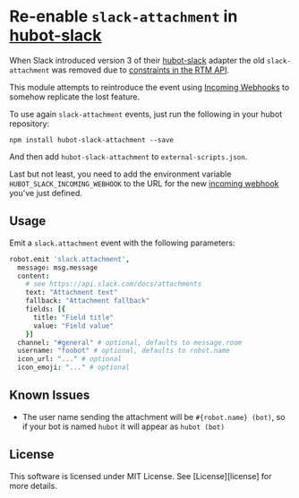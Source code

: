 # Re-enable `slack-attachment` in [hubot-slack][hubot-slack]
When Slack introduced version 3 of their [hubot-slack][hubot-slack] adapter the old `slack-attachment` was removed due to [constraints in the RTM API](https://github.com/slackhq/hubot-slack/issues/108).

This module attempts to reintroduce the event using [Incoming Webhooks][incoming] to somehow replicate the lost feature.

To use again `slack-attachment` events, just run the following in your hubot repository:

```
npm install hubot-slack-attachment --save
```

And then add `hubot-slack-attachment` to `external-scripts.json`. 

Last but not least, you need to add the environment variable `HUBOT_SLACK_INCOMING_WEBHOOK` to the URL for the new [incoming webhook][incoming] you've just defined.

## Usage

Emit a `slack.attachment` event with the following parameters:

```coffee
robot.emit 'slack.attachment',
  message: msg.message
  content:
    # see https://api.slack.com/docs/attachments
    text: "Attachment text"
    fallback: "Attachment fallback"
    fields: [{
      title: "Field title"
      value: "Field value"
    }]
  channel: "#general" # optional, defaults to message.room
  username: "foobot" # optional, defaults to robot.name
  icon_url: "..." # optional
  icon_emoji: "..." # optional
```

## Known Issues

* The user name sending the attachment will be `#{robot.name} (bot)`, so if your bot is named `hubot` it will appear as `hubot (bot)`

[hubot-slack]: https://github.com/slackhq/hubot-slack
[incoming]: https://my.slack.com/services/new/incoming-webhook

## License
This software is licensed under MIT License. See [License][license] for more details.
